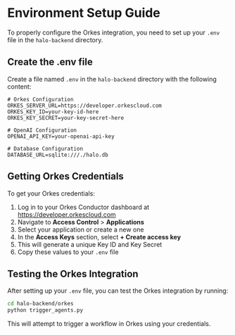 # Environment Setup Guide

To properly configure the Orkes integration, you need to set up your `.env` file in the `halo-backend` directory.

## Create the .env file

Create a file named `.env` in the `halo-backend` directory with the following content:

```
# Orkes Configuration
ORKES_SERVER_URL=https://developer.orkescloud.com
ORKES_KEY_ID=your-key-id-here
ORKES_KEY_SECRET=your-key-secret-here

# OpenAI Configuration
OPENAI_API_KEY=your-openai-api-key

# Database Configuration
DATABASE_URL=sqlite:///./halo.db
```

## Getting Orkes Credentials

To get your Orkes credentials:

1. Log in to your Orkes Conductor dashboard at https://developer.orkescloud.com
2. Navigate to **Access Control** > **Applications**
3. Select your application or create a new one
4. In the **Access Keys** section, select **+ Create access key**
5. This will generate a unique Key ID and Key Secret
6. Copy these values to your `.env` file

## Testing the Orkes Integration

After setting up your `.env` file, you can test the Orkes integration by running:

```bash
cd halo-backend/orkes
python trigger_agents.py
```

This will attempt to trigger a workflow in Orkes using your credentials. 
